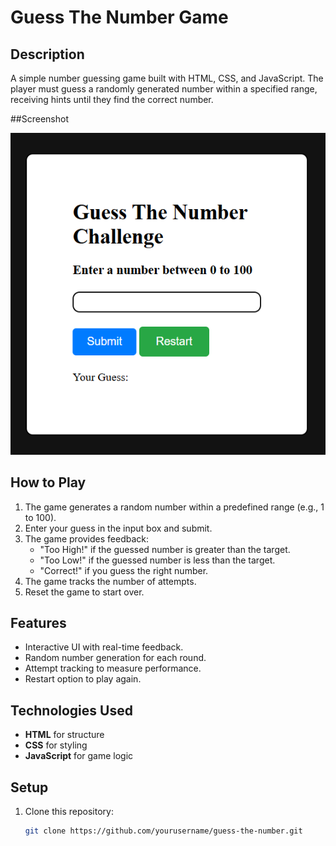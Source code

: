 # Guess The Number Game

## Description
A simple number guessing game built with HTML, CSS, and JavaScript. The player must guess a randomly generated number within a specified range, receiving hints until they find the correct number.

##Screenshot

![Guess The Number](guess.png)

## How to Play
1. The game generates a random number within a predefined range (e.g., 1 to 100).
2. Enter your guess in the input box and submit.
3. The game provides feedback:
   - "Too High!" if the guessed number is greater than the target.
   - "Too Low!" if the guessed number is less than the target.
   - "Correct!" if you guess the right number.
4. The game tracks the number of attempts.
5. Reset the game to start over.




## Features
- Interactive UI with real-time feedback.
- Random number generation for each round.
- Attempt tracking to measure performance.
- Restart option to play again.

## Technologies Used
- **HTML** for structure
- **CSS** for styling
- **JavaScript** for game logic

## Setup
1. Clone this repository:
   ```bash
   git clone https://github.com/yourusername/guess-the-number.git
